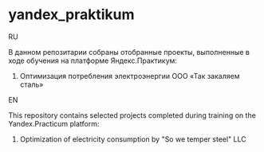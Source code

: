 # yandex_praktikum

RU

В данном репозитарии собраны отобранные проекты, выполненные в ходе обучения на платформе Яндекс.Практикум:
1) Оптимизация потребления электроэнергии ООО «Так закаляем сталь»

EN

This repository contains selected projects completed during training on the Yandex.Practicum platform:
1) Optimization of electricity consumption by "So we temper steel" LLC
